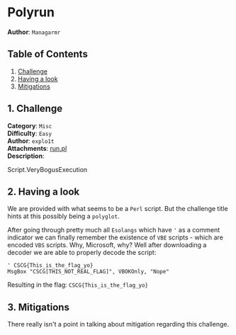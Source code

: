 # Polyrun

**Author**: `Managarmr`

## Table of Contents

1. [Challenge](#1-challenge)
2. [Having a look](#2-having-a-look)
3. [Mitigations](#3-mitigations)

## 1. Challenge

**Category**: `Misc`  
**Difficulty**: `Easy`  
**Author**: `explo1t`  
**Attachments**: [run.pl](https://static.allesctf.net/challenges/06ab64a75dfb6fbda170b4e15b58a93daaf4e27ceb4a5cab22ed37c6f69ed80e/run.pl)  
**Description**:

Script.VeryBogusExecution

## 2. Having a look

We are provided with what seems to be a `Perl` script. But the challenge title
hints at this possibly being a `polyglot`.

After going through pretty much all `Esolangs` which have `'` as a comment
indicator we can finally remember the existence of `VBE` scripts - which are
encoded `VBS` scripts. Why, Microsoft, why? Well after downloading a decoder
we are able to properly decode the script:

```vbs
' CSCG{This_is_the_flag_yo}
MsgBox "CSCG[THIS_NOT_REAL_FLAG]", VBOKOnly, "Nope"
```

Resulting in the flag: `CSCG{This_is_the_flag_yo}`

## 3. Mitigations

There really isn't a point in talking about mitigation regarding this challenge.

